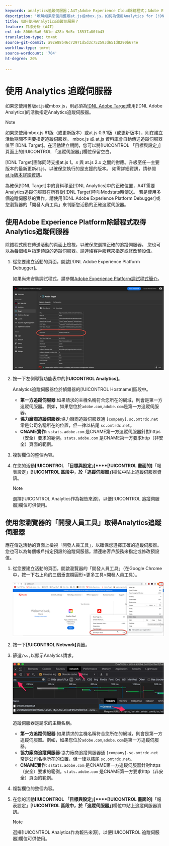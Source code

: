 ```yaml
---
keywords: analytics追蹤伺服器；A4T;Adobe Experience Cloud除錯程式；Adobe Experience Platform除錯程式；報告來源；開發人員工具
description: '瞭解如果您使用舊版at.js或mbox.js，如何為使用Analytics for [!DNL Target] (A4T)的活動指定Analytics追蹤伺服器。 '
title: 如何使用Analytics追蹤伺服器？
feature: 目標分析 (A4T)
exl-id: 8066d6a6-661e-428b-9d5c-18537a80fb43
translation-type: tm+mt
source-git-commit: a92e88b46c72971d5d3c752593d651d8290b674e
workflow-type: tm+mt
source-wordcount: '704'
ht-degree: 20%

---
```


# 使用 Analytics 追蹤伺服器

如果您使用舊版at.js或mbox.js，則必須為[!DNL Adobe Target](A4T)使用[!DNL Adobe Analytics]的活動指定Analytics追蹤伺服器。

>[!NOTE]
>
>如果您使用mbox.js 61版（或更新版本）或at.js 0.9.1版（或更新版本），則在建立活動期間不需要指定追蹤伺服器。 mbox.js 或 at.js 資料庫會自動傳送追蹤伺服器值至 [!DNL Target]。在活動建立期間，您可以將[!UICONTROL 「目標與設定」]頁面上的[!UICONTROL 「追蹤伺服器」]欄位保留空白。
>
>[!DNL Target]團隊同時支援at.js 1。*x* 與 at.js 2.*x* 之間的對應。升級至任一主要版本的最新更新at.js，以確保您執行的是支援的版本。 如需詳細資訊，請參閱[at.js版本詳細資訊](/help/c-implementing-target/c-implementing-target-for-client-side-web/target-atjs-versions.md)。

為確保[!DNL Target]中的資料移至[!DNL Analytics]中的正確位置，A4T需要Analytics追蹤伺服器在所有從[!DNL Target]呼叫Modstats時傳送。 若是使用多個追蹤伺服器的實作，請使用[!DNL Adobe Experience Platform Debugger]或您瀏覽器的「開發人員工具」來判斷您活動的正確追蹤伺服器。

## 使用Adobe Experience Platform除錯程式取得Analytics追蹤伺服器

除錯程式應在傳送活動的頁面上檢視，以確保您選擇正確的追蹤伺服器。 您也可以為每個帳戶指定預設的追蹤伺服器。請連絡客戶服務來指定或修改預設值。

1. 從您要建立活動的頁面，開啟[!DNL Adobe Experience Platform Debugger]。

   如果尚未安裝調試程式，請參閱[Adobe Experience Platform調試程式簡介](https://experienceleague.adobe.com/docs/platform-learn/tutorials/data-ingestion/web-sdk/introduction-to-the-experience-platform-debugger.html)。

   ![](assets/Screen_DebuggerTrackServ.png)

1. 按一下左側導覽功能表中的&#x200B;**[!UICONTROL Analytics]**。

   Analytics追蹤伺服器位於偵錯器的[!UICONTROL Hostname]區段中。

   * **第一方追蹤伺服器**:如果請求的主機名稱符合您所在的網域，則會是第一方追蹤伺服器。例如，如果您位於`adobe.com`,`adobe.com`是第一方追蹤伺服器。
   * **協力廠商追蹤伺服器**:協力廠商追蹤伺服器通 `[company].sc.omtrdc.net` 常是公司名稱所在的位置，但一律以結尾 `sc.omtrdc.net`。
   * **CNAME實作**: `sstats.adobe.com` 是CNAME第一方追蹤伺服器針對https（安全）要求的範例。`stats.adobe.com` 是CNAME第一方要求http（非安全）頁面的範例。

1. 複製欄位的整個內容。

1. 在您的活動&#x200B;**[!UICONTROL 「目標與設定」]****[!UICONTROL 畫面的]**「報表設定」**[!UICONTROL 區段中，於「追蹤伺服器」]**&#x200B;欄位中貼上追蹤伺服器資訊。

   >[!NOTE]
   >
   >選擇[!UICONTROL Analytics作為報告來源]，以便[!UICONTROL 追蹤伺服器]欄位可供使用。

## 使用您瀏覽器的「開發人員工具」取得Analytics追蹤伺服器

應在傳送活動的頁面上檢視「開發人員工具」，以確保您選擇正確的追蹤伺服器。 您也可以為每個帳戶指定預設的追蹤伺服器。請連絡客戶服務來指定或修改預設值。

1. 從您要建立活動的頁面，開啟瀏覽器的「開發人員工具」（在Google Chrome中，按一下右上角的三個垂直橢圓形>更多工具>開發人員工具）。

   ![Chrome開發人員工具](/help/c-integrating-target-with-mac/a4t/assets/chrome-dev-tools.png)

1. 按一下&#x200B;**[!UICONTROL Network]**&#x200B;頁籤。

1. 篩選`/ss,`以顯示Analytics請求。

   ![含/ss搜尋的Chrome開發人員工具](/help/c-integrating-target-with-mac/a4t/assets/chrome-search.png)

   追蹤伺服器是請求的主機名稱。

   * **第一方追蹤伺服器**:如果請求的主機名稱符合您所在的網域，則會是第一方追蹤伺服器。例如，如果您位於`adobe.com`,`adobe.com`是第一方追蹤伺服器。
   * **協力廠商追蹤伺服器**:協力廠商追蹤伺服器通 `[company].sc.omtrdc.net` 常是公司名稱所在的位置，但一律以結尾 `sc.omtrdc.net`。
   * **CNAME實作**: `sstats.adobe.com` 是CNAME第一方追蹤伺服器針對https（安全）要求的範例。`stats.adobe.com` 是CNAME第一方要求http（非安全）頁面的範例。

1. 複製欄位的整個內容。

1. 在您的活動&#x200B;**[!UICONTROL 「目標與設定」]****[!UICONTROL 畫面的]**「報表設定」**[!UICONTROL 區段中，於「追蹤伺服器」]**&#x200B;欄位中貼上追蹤伺服器資訊。

   >[!NOTE]
   >
   >選擇[!UICONTROL Analytics作為報告來源]，以便[!UICONTROL 追蹤伺服器]欄位可供使用。
